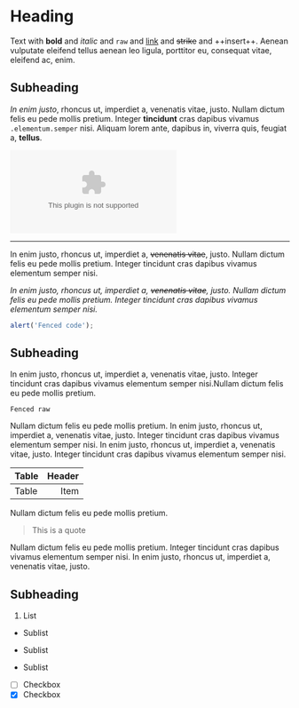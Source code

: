 # Heading

Text with **bold** and _italic_ and `raw` and [link](link.com) and ~~strike~~ and ++insert++. Aenean vulputate eleifend tellus aenean leo ligula, porttitor eu, consequat vitae, eleifend ac, enim.

## Subheading

_In enim justo_, rhoncus ut, imperdiet a, venenatis vitae, justo. Nullam dictum felis eu pede mollis pretium. Integer **tincidunt** cras dapibus vivamus `.elementum.semper` nisi.  Aliquam lorem ante, dapibus in, viverra quis, feugiat a, **tellus**. 

![Image](image.com)

---

In enim justo, rhoncus ut, imperdiet a, ~~venenatis vitae~~, justo. Nullam dictum felis eu pede mollis pretium. Integer tincidunt cras dapibus vivamus elementum semper nisi.

_In enim justo, rhoncus ut, imperdiet a, ~~venenatis vitae~~, justo. Nullam dictum felis eu pede mollis pretium. Integer tincidunt cras dapibus vivamus elementum semper nisi._

```js
alert('Fenced code');
```

## Subheading

In enim justo, rhoncus ut, imperdiet a, venenatis vitae, justo. Integer tincidunt cras dapibus vivamus elementum semper nisi.Nullam dictum felis eu pede mollis pretium. 

```
Fenced raw
```

Nullam dictum felis eu pede mollis pretium. In enim justo, rhoncus ut, imperdiet a, venenatis vitae, justo. Integer tincidunt cras dapibus vivamus elementum semper nisi. In enim justo, rhoncus ut, imperdiet a, venenatis vitae, justo. Integer tincidunt cras dapibus vivamus elementum semper nisi. 

| Table   |  Header |
|:--------|--------:|
| Table   |    Item |

Nullam dictum felis eu pede mollis pretium. 

> This is a quote

Nullam dictum felis eu pede mollis pretium. Integer tincidunt cras dapibus vivamus elementum semper nisi. In enim justo, rhoncus ut, imperdiet a, venenatis vitae, justo. 

## Subheading

1. List
  - Sublist
  * Sublist
  + Sublist
  - [ ] Checkbox 
  - [x] Checkbox 